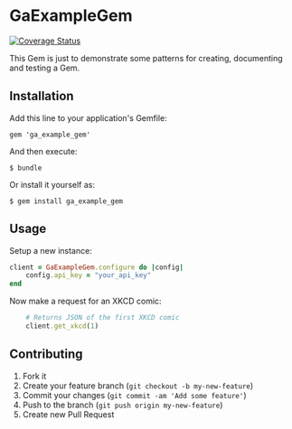 # GaExampleGem

[![Coverage Status](https://coveralls.io/repos/tibbon/ga-example-gem/badge.png)](https://coveralls.io/r/tibbon/ga-example-gem)

This Gem is just to demonstrate some patterns for creating, documenting and testing a Gem. 

## Installation

Add this line to your application's Gemfile:

    gem 'ga_example_gem'

And then execute:

    $ bundle

Or install it yourself as:

    $ gem install ga_example_gem

## Usage

Setup a new instance: 

```ruby
client = GaExampleGem.configure do |config|
	config.api_key = "your_api_key"
end
```


Now make a request for an XKCD comic:

```ruby
	# Returns JSON of the first XKCD comic
	client.get_xkcd(1)
```

## Contributing

1. Fork it
2. Create your feature branch (`git checkout -b my-new-feature`)
3. Commit your changes (`git commit -am 'Add some feature'`)
4. Push to the branch (`git push origin my-new-feature`)
5. Create new Pull Request
